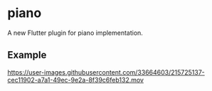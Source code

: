 # piano

A new Flutter plugin for piano implementation.

## Example




https://user-images.githubusercontent.com/33664603/215725137-cec11902-a7a1-49ec-9e2a-8f39c6feb132.mov

